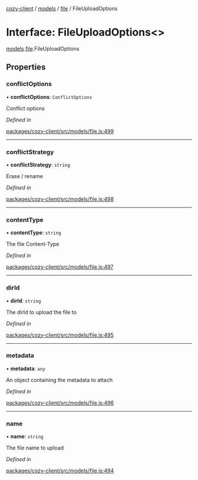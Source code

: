 [cozy-client](../README.md) / [models](../modules/models.md) / [file](../modules/models.file.md) / FileUploadOptions

# Interface: FileUploadOptions<>

[models](../modules/models.md).[file](../modules/models.file.md).FileUploadOptions

## Properties

### conflictOptions

• **conflictOptions**: `ConflictOptions`

Conflict options

*Defined in*

[packages/cozy-client/src/models/file.js:499](https://github.com/cozy/cozy-client/blob/master/packages/cozy-client/src/models/file.js#L499)

***

### conflictStrategy

• **conflictStrategy**: `string`

Erase / rename

*Defined in*

[packages/cozy-client/src/models/file.js:498](https://github.com/cozy/cozy-client/blob/master/packages/cozy-client/src/models/file.js#L498)

***

### contentType

• **contentType**: `string`

The file Content-Type

*Defined in*

[packages/cozy-client/src/models/file.js:497](https://github.com/cozy/cozy-client/blob/master/packages/cozy-client/src/models/file.js#L497)

***

### dirId

• **dirId**: `string`

The dirId to upload the file to

*Defined in*

[packages/cozy-client/src/models/file.js:495](https://github.com/cozy/cozy-client/blob/master/packages/cozy-client/src/models/file.js#L495)

***

### metadata

• **metadata**: `any`

An object containing the metadata to attach

*Defined in*

[packages/cozy-client/src/models/file.js:496](https://github.com/cozy/cozy-client/blob/master/packages/cozy-client/src/models/file.js#L496)

***

### name

• **name**: `string`

The file name to upload

*Defined in*

[packages/cozy-client/src/models/file.js:494](https://github.com/cozy/cozy-client/blob/master/packages/cozy-client/src/models/file.js#L494)
